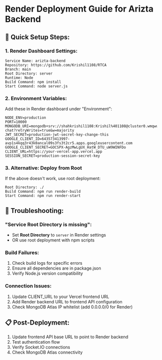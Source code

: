 # Render Deployment Guide for Arizta Backend

## 🚀 Quick Setup Steps:

### 1. Render Dashboard Settings:
```
Service Name: arizta-backend
Repository: https://github.com/Krishil1108/RTCA
Branch: main
Root Directory: server
Runtime: Node
Build Command: npm install
Start Command: node server.js
```

### 2. Environment Variables:
Add these in Render dashboard under "Environment":

```
NODE_ENV=production
PORT=10000
MONGODB_URI=mongodb+srv://shahkrishil1108:Krishil%401108@cluster0.wmqwufd.mongodb.net/rtca-chat?retryWrites=true&w=majority
JWT_SECRET=production-jwt-secret-key-change-this
GOOGLE_CLIENT_ID=643573413997-avp1s4kqq3r43k0ancal09s3fs3t2cr5.apps.googleusercontent.com
GOOGLE_CLIENT_SECRET=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
CLIENT_URL=https://your-vercel-app.vercel.app
SESSION_SECRET=production-session-secret-key
```

### 3. Alternative: Deploy from Root
If the above doesn't work, use root deployment:
```
Root Directory: ./
Build Command: npm run render-build
Start Command: npm run render-start
```

## 🔧 Troubleshooting:

### "Service Root Directory is missing":
- Set **Root Directory** to `server` in Render settings
- OR use root deployment with npm scripts

### Build Failures:
1. Check build logs for specific errors
2. Ensure all dependencies are in package.json
3. Verify Node.js version compatibility

### Connection Issues:
1. Update CLIENT_URL to your Vercel frontend URL
2. Add Render backend URL to frontend API configuration
3. Check MongoDB Atlas IP whitelist (add 0.0.0.0/0 for Render)

## 📋 Post-Deployment:
1. Update frontend API base URL to point to Render backend
2. Test authentication flow
3. Verify Socket.IO connections
4. Check MongoDB Atlas connectivity
